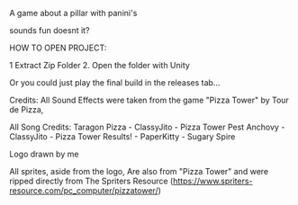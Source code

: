 A game about a pillar with panini's

sounds fun doesnt it?




HOW TO OPEN PROJECT:

1 Extract Zip Folder
2. Open the folder with Unity




Or you could just play the final build in the releases tab...




Credits:
All Sound Effects were taken from the game "Pizza Tower" by Tour de Pizza, 

All Song Credits:
Taragon Pizza - ClassyJito - Pizza Tower
Pest Anchovy - ClassyJito - Pizza Tower
Results! - PaperKitty - Sugary Spire

Logo drawn by me

All sprites, aside from the logo, Are also from "Pizza Tower" and were ripped directly from The Spriters Resource (https://www.spriters-resource.com/pc_computer/pizzatower/)
